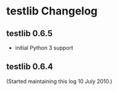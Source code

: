 # testlib Changelog


## testlib 0.6.5

- initial Python 3 support


## testlib 0.6.4

(Started maintaining this log 10 July 2010.)

